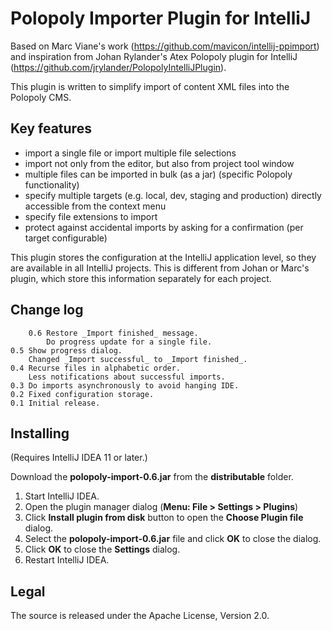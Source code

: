 # Polopoly Importer Plugin for IntelliJ

Based on Marc Viane's work (https://github.com/mavicon/intellij-ppimport) and inspiration
from Johan Rylander's Atex Polopoly plugin for IntelliJ (https://github.com/jrylander/PolopolyIntelliJPlugin).

This plugin is written to simplify import of content XML files into the Polopoly CMS.

## Key features

* import a single file or import multiple file selections
* import not only from the editor, but also from project tool window
* multiple files can be imported in bulk (as a jar) (specific Polopoly functionality)
* specify multiple targets (e.g. local, dev, staging and production) directly accessible from the context menu
* specify file extensions to import
* protect against accidental imports by asking for a confirmation (per target configurable)

This plugin stores the configuration at the IntelliJ application level, so they are available in all IntelliJ projects.
This is different from Johan or Marc's plugin, which store this information separately for each project.

## Change log

		0.6 Restore _Import finished_ message.
		    Do progress update for a single file.
    0.5 Show progress dialog.
        Changed _Import successful_ to _Import finished_.
    0.4 Recurse files in alphabetic order.
        Less notifications about successful imports.
    0.3 Do imports asynchronously to avoid hanging IDE.
    0.2 Fixed configuration storage.
    0.1 Initial release.

## Installing

(Requires IntelliJ IDEA 11 or later.)

Download the **polopoly-import-0.6.jar** from the **distributable** folder.

1. Start IntelliJ IDEA.
2. Open the plugin manager dialog (**Menu: File > Settings > Plugins**)
3. Click **Install plugin from disk** button to open the **Choose Plugin file** dialog.
4. Select the **polopoly-import-0.6.jar** file and click **OK** to close the dialog.
5. Click **OK** to close the **Settings** dialog.
6. Restart IntelliJ IDEA.

## Legal

The source is released under the Apache License, Version 2.0.
